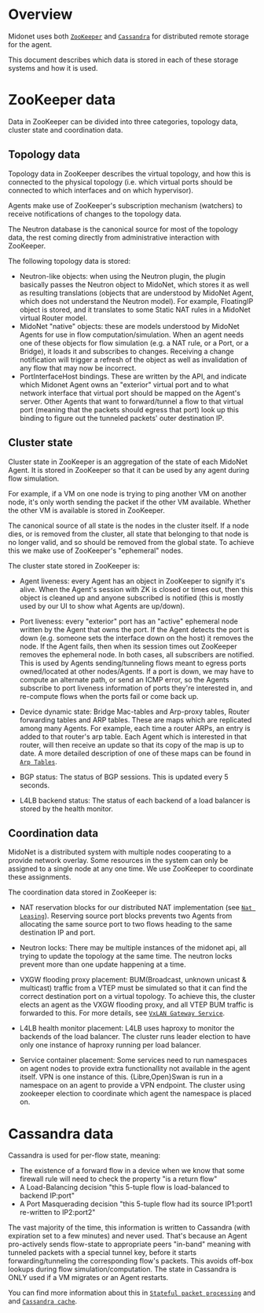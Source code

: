 # Overview

Midonet uses both [`ZooKeeper`][1] and [`Cassandra`][2] for
distributed remote storage for the agent.

This document describes which data is stored in each of these storage
systems and how it is used.

# ZooKeeper data

Data in ZooKeeper can be divided into three categories, topology data,
cluster state and coordination data.

## Topology data

Topology data in ZooKeeper describes the virtual topology, and how
this is connected to the physical topology (i.e. which virtual ports
should be connected to which interfaces and on which hypervisor).

Agents make use of ZooKeeper's subscription mechanism (watchers) to
receive notifications of changes to the topology data.

The Neutron database is the canonical source for most of the topology
data, the rest coming directly from administrative interaction with
ZooKeeper.

The following topology data is stored:
* Neutron-like objects: when using the Neutron plugin, the plugin
  basically passes the Neutron object to MidoNet, which stores it as
  well as resulting translations (objects that are understood by
  MidoNet Agent, which does not understand the Neutron model). For
  example, FloatingIP object is stored, and it translates to some
  Static NAT rules in a MidoNet virtual Router model.
* MidoNet "native" objects: these are models understood by MidoNet
  Agents for use in flow computation/simulation. When an agent needs
  one of these objects for flow simulation (e.g. a NAT rule, or a
  Port, or a Bridge), it loads it and subscribes to changes. Receiving
  a change notification will trigger a refresh of the object as well as
  invalidation of any flow that may now be incorrect.
* PortInterfaceHost bindings. These are written by the API, and indicate
  which Midonet Agent owns an "exterior" virtual port and to what network
  interface that virtual port should be mapped on the Agent's
  server. Other Agents that want to forward/tunnel a flow to that
  virtual port (meaning that the packets should egress that port) look
  up this binding to figure out the tunneled packets' outer destination
  IP.

## Cluster state

Cluster state in ZooKeeper is an aggregation of the state of each
MidoNet Agent. It is stored in ZooKeeper so that it can be used by any
agent during flow simulation.

For example, if a VM on one node is trying to ping another VM on
another node, it's only worth sending the packet if the other VM
available. Whether the other VM is available is stored in ZooKeeper.

The canonical source of all state is the nodes in the cluster
itself. If a node dies, or is removed from the cluster, all state that
belonging to that node is no longer valid, and so should be removed
from the global state. To achieve this we make use of ZooKeeper's
"ephemeral" nodes.

The cluster state stored in ZooKeeper is:
* Agent liveness: every Agent has an object in ZooKeeper to signify it's
  alive. When the Agent's session with ZK is closed or times out, then
  this object is cleaned up and anyone subscribed is notified (this is
  mostly used by our UI to show what Agents are up/down).

* Port liveness: every "exterior" port has an "active" ephemeral node
  written by the Agent that owns the port. If the Agent detects the port
  is down (e.g. someone sets the interface down on the host) it
  removes the node. If the Agent fails, then when its session times
  out ZooKeeper removes the ephemeral node. In both cases, all
  subscribers are notified. This is used by Agents sending/tunneling
  flows meant to egress ports owned/located  at other nodes/Agents. If
  a port is down, we may have to compute an alternate path, or send an
  ICMP error, so the Agents subscribe to port liveness information of
  ports they're interested in, and re-compute flows when the ports
  fail or come back up.

* Device dynamic state: Bridge Mac-tables and Arp-proxy tables, Router
  forwarding tables and ARP tables.
  These are maps which are replicated among many Agents. For example,
  each time a router ARPs, an entry is added to that router's arp
  table. Each Agent which is interested in that router, will then
  receive an update so that its copy of the map is up to date.
  A more detailed description of one of these maps can be found in
  [`Arp Tables`](arp_table.md).

* BGP status: The status of BGP sessions. This is updated every 5
  seconds.

* L4LB backend status: The status of each backend of a load balancer
  is stored by the health monitor.

## Coordination data

MidoNet is a distributed system with multiple nodes cooperating to
a provide network overlay. Some resources in the system can only be
assigned to a single node at any one time. We use ZooKeeper to
coordinate these assignments.

The coordination data stored in ZooKeeper is:

* NAT reservation blocks for our distributed NAT implementation (see
  [`Nat Leasing`](nat-leasing.md)).
  Reserving source port blocks prevents two Agents from allocating the
  same source port to two flows heading to the same destination IP and
  port.

* Neutron locks: There may be multiple instances of the midonet api,
  all trying to update the topology at the same time. The neutron
  locks prevent more than one update happening at a time.

* VXGW flooding proxy placement: BUM(Broadcast, unknown unicast &
  multicast) traffic from a VTEP must be simulated so that it can find
  the correct destination port on a virtual topology. To achieve this,
  the cluster elects an agent as the VXGW flooding proxy, and all VTEP
  BUM traffic is forwarded to this. For more details, see
  [`VxLAN Gateway Service`](vxgw_service.md).

* L4LB health monitor placement: L4LB uses haproxy to monitor the
  backends of the load balancer. The cluster runs leader election to
  have only one instance of haproxy running per load balancer.

* Service container placement: Some services need to run namespaces on
  agent nodes to provide extra functionallity not available in the
  agent itself. VPN is one instance of this. {Libre,Open}Swan is run
  in a namespace on an agent to provide a VPN endpoint. The cluster
  using zookeeper election to coordinate which agent the namespace is
  placed on.

# Cassandra data

Cassandra is used for per-flow state, meaning:
* The existence of a forward flow in a device when we know that some
  firewall rule will need to check the property "is a return flow"
* A Load-Balancing decision "this 5-tuple flow is load-balanced to
  backend IP:port"
* A Port Masquerading decision "this 5-tuple flow had its source
  IP1:port1 re-written to IP2:port2"

The vast majority of the time, this information is written to
Cassandra (with expiration set to a few minutes) and never
used. That's because an Agent pro-actively sends flow-state to
appropriate peers "in-band" meaning with tunneled packets with a
special tunnel key, before it starts forwarding/tunneling the
corresponding flow's packets. This avoids off-box lookups during flow
simulation/computation. The state in Cassandra is ONLY used if a VM
migrates or an Agent restarts.

You can find more information about this in
[`Stateful packet processing`](stateful-packet-processing.md) and
and [`Cassandra cache`][3].

[1]: http://zookeeper.apache.org "Apache ZooKeeper"
[2]: http://cassandra.apache.org "Apache Cassandra"
[3]: http://docs.midokura.com/docs/latest/operations-guide/content/cassandra_cache.html "Cassandra Cache"
